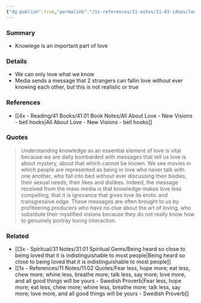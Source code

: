```yaml
---
{"dg-publish":true,"permalink":"/1x-references/11-notes/11-03-ideas/love-is-based-on-knowlege/","title":"Love is based on knowlege","created":"2025-03-27T20:56:51.831+03:00","updated":"2025-04-10T10:34:25.182+03:00"}
---
```



### Summary
- Knowlege is an important part of love

### Details
- We can only love what we know 
- Media sends a message that 2 strangers can fallin love without ever knowing each other, but this is not realistic or true

### References
- [[4x - Reading/41 Books/41.01 Book Notes/All About Love - New Visions - bell hooks\|All About Love - New Visions - bell hooks]]

### Quotes
> Understanding knowledge as an essential element of love is vital because we are daily bombarded with messages that tell us love is about mystery, about that which cannot be known. We see movies in which people are represented as being in love who never talk with one another, who fall into bed without ever discussing their bodies, their sexual needs, their likes and dislikes. Indeed, the message received from the mass media is that knowledge makes love less compelling; that it is ignorance that gives love its erotic and transgressive edge. These messages are often brought to us by profiteering producers who have no clue about the art of loving, who substitute their mystified visions because they do not really know how to genuinely portray loving interaction.


### Related
- [[3x - Spiritual/31 Notes/31.01 Spiritual Gems/Being heard so close to being loved that it is indistinguishable to most people\|Being heard so close to being loved that it is indistinguishable to most people]]
- [[1x - References/11 Notes/11.02 Quotes/Fear less, hope more; eat less, chew more; whine less, breathe more; talk less, say more; love more, and all good things will be yours - Swedish Proverb\|Fear less, hope more; eat less, chew more; whine less, breathe more; talk less, say more; love more, and all good things will be yours - Swedish Proverb]]